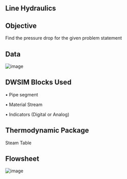 ## Line Hydraulics

## Objective

Find the pressure drop for the given problem statement

## Data

![image](https://user-images.githubusercontent.com/87890409/193416893-fbe1e7a6-2157-40d8-a2cf-9c96e6eac9d5.png)


## DWSIM Blocks Used

•	Pipe segment

•	Material Stream

•	Indicators (Digital or Analog)

## Thermodynamic Package

Steam Table

## Flowsheet

![image](https://user-images.githubusercontent.com/87890409/193416952-9a820406-818b-4675-879d-ebeca6a19291.png)
